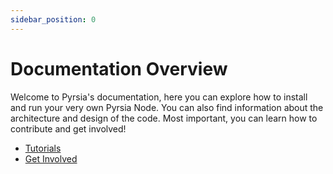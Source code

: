 ```yaml
---
sidebar_position: 0
---
```


# Documentation Overview

Welcome to Pyrsia's documentation, here you can explore how to install and run your very own Pyrsia Node. You can also
find information about the architecture and design of the code. Most important, you can learn how to contribute
and get involved!

<!-- markdown-link-check-disable -->

- [Tutorials](./tutorials/readme.md)
- [Get Involved](./community/get_involved/readme.md)
